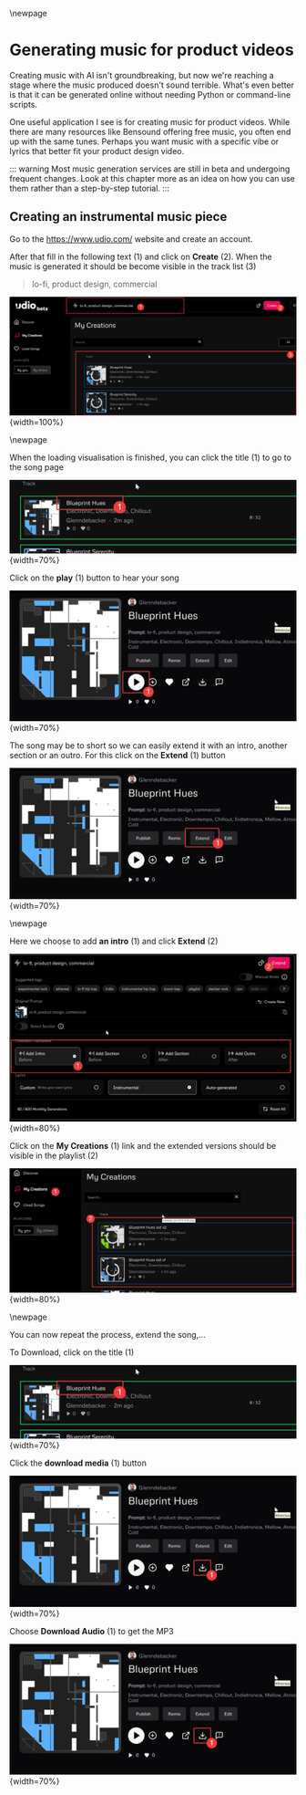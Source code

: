 \newpage

# Generating music for product videos 

Creating music with AI isn't groundbreaking, but now we're reaching a stage where the music produced doesn't sound terrible. What's even better is that it can be generated online without needing Python or command-line scripts.

One useful application I see is for creating music for product videos. While there are many resources like Bensound offering free music, you often end up with the same tunes. Perhaps you want music with a specific vibe or lyrics that better fit your product design video.

::: warning
Most music generation services are still in beta and undergoing frequent changes. Look at this chapter more as an idea on how you can use them rather than a step-by-step tutorial.
:::

## Creating an instrumental music piece 

Go to the https://www.udio.com/ website and create an account. 

After that fill in the following text (1) and click on **Create** (2). When the music is generated it should be become visible in the track list (3)

> lo-fi, product design, commercial

![Generate song](images/chapter_8/step1.png){width=100%}

\newpage

When the loading visualisation is finished, you can click the title (1) to go to the song page

![Generated song](images/chapter_8/step2.png){width=70%}

Click on the **play** (1) button to hear your song

![Listening to the clip](images/chapter_8/step3.png){width=70%}

The song may be to short so we can easily extend it with an intro, another section or an outro. For this click on the **Extend** (1) button

![Extend the clip](images/chapter_8/step4.png){width=70%}

\newpage

Here we choose to add **an intro** (1) and click **Extend** (2)

![Adding an intro](images/chapter_8/step5.png){width=80%}

Click on the **My Creations** (1) link and the extended versions should be visible in the playlist (2)

![Extend visible](images/chapter_8/step6.png){width=80%}

\newpage

You can now repeat the process, extend the song,... 

To Download, click on the title (1) 

![Click title](images/chapter_8/step2.png){width=70%}

Click the **download media** (1) button

![Click title](images/chapter_8/step7.png){width=70%}

Choose **Download Audio** (1) to get the MP3

![Download audio](images/chapter_8/step7.png){width=70%}